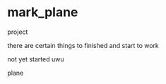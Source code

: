 # mark_plane
project

there are certain things to finished and start to work

not yet started uwu

plane
